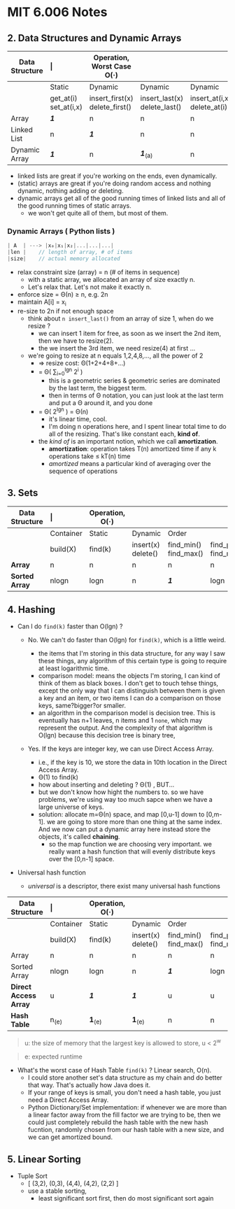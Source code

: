
# MIT 6.006 Notes

## 2. Data Structures and Dynamic Arrays


Data Structure | \| | Operation, <br>Worst Case O(·)  | &nbsp; |  &nbsp;
--- | :--- | --- | --- | --- 
&nbsp; | Static | Dynamic | Dynamic | Dynamic
&nbsp; | get_at(i)<br>set_at(i,x) | insert_first(x)<br>delete_first()| insert_last(x)<br>delete_last() | insert_at(i,x)<br>delete_at(i)
Array | ***1*** | n | n | n
Linked List | n | ***1*** | n | n 
Dynamic Array | ***1*** | n | ***1***<sub>(a)</sub> | n




- linked lists are great if you're working on the ends, even dynamically.
- (static) arrays are great if you're doing random access and nothing dynamic, nothing adding or deleting.
- dynamic arrays get all of the good running times of linked lists and all of the good running times of static arrays.
    - we won't get quite all of them, but most of them. 


### Dynamic Arrays ( Python lists )

```cpp
| A  | ---> |x₀|x₁|x₂|...|...|...| 
|len |    // length of array, # of items
|size|    // actual memory allocated
```

- relax constraint size (array) = n (# of items in sequence)
    - with a static array, we allocated an array of size exactly n. 
    - Let's relax that.  Let's not make it exactly n.
- enforce size = Θ(n) ≥ n, e.g. 2n
- maintain A[i] = x<sub>i</sub>
- re-size to 2n if not enough space
    - think about `n insert_last()` from an array of size 1, when do we resize ?
        - we can insert 1 item for free, as soon as we insert the 2nd item, then we have to resize(2).
        - the we insert the 3rd item,  we need resize(4) at first ...
    - we're going to resize at n equals 1,2,4,8,..., all the power of 2
        - ⇒ resize cost: Θ(1+2+4+8+...)
        - = Θ( ∑<sub>i=0</sub><sup>lgn</sup> 2<sup>i</sup> )
            - this is a geometric series & geometric series are dominated by the last term, the biggest term.
            - then in terms of Θ notation, you can just look at the last term and put a Θ around it, and you done
        - = Θ( 2<sup>lgn</sup> ) = Θ(n)
            - it's linear time, cool.
            - I'm doing n operations here, and I spent linear total time to do all of the resizing. That's like constant each, **kind of**.
        - the *kind of* is an important notion,  which we call **amortization**.
            - **amortization**: operation takes T(n) amortized time  if any k operations take ≤ kT(n) time
            - *amortized* means a particular kind of averaging over the sequence of operations


## 3. Sets

Data Structure | \| | Operation, O(·)  | &nbsp; |  &nbsp; |  &nbsp;
--- | :--- | --- | --- | --- | ---
&nbsp; | Container | Static | Dynamic | Order | &nbsp;
&nbsp; | build(X) | find(k) | insert(x)<br>delete() | find_min()<br>find_max() | find_prev(k)<br>find_next(k)
**Array** | n | n | n | n | n
**Sorted Array** | nlogn | logn | n | ***1*** | logn



## 4. Hashing


- Can I do `find(k)` faster than O(lgn) ?
    - No. We can't do faster than O(lgn) for `find(k)`, which is a little weird.
        - the items that I'm storing in this data structure, for any way I saw these things, any algorithm of this certain type is going to require at least logarithmic time.
        - comparison model:  means the objects I'm storing, I can kind of think of them as black boxes. I don't get to touch tehse things, except the only way that I can distinguish between them is given a key and an item, or two items I can do a comparison on those keys, same?bigger?or smaller.
        - an algorithm in the comparison model is decision tree. This is eventually has n+1 leaves, n items and 1 `none`, which may represent the output. And the complexity of that algorithm is O(lgn) because this decision tree is binary tree, 

    - Yes. If the keys are integer key, we can use Direct Access Array.
        - i.e., if the key is 10, we store the data in 10th location in the Direct Access Array.
        - Θ(1) to find(k)
        - how about inserting and deleting ? Θ(1) , BUT...
        - but we don't know how hight the numbers to. so we have problems, we're using way too much sapce when we have a large universe of keys.
        - solution:  allocate m=Θ(n) space, and map [0,u-1] down to [0,m-1]. we are going to store more than one thing at the same index. And we now can put a dynamic array here instead store the objects, it's called **chaining**.
            - so the map function we are choosing very important. we really want a hash function that will evenly distribute keys over the [0,n-1] space.

- Universal hash function
    - *universal* is a descriptor, there exist many universal hash functions


Data Structure | \| | Operation, O(·)  | &nbsp; |  &nbsp; |  &nbsp;
--- | :--- | --- | --- | --- | ---
&nbsp; | Container | Static | Dynamic | Order | &nbsp;
&nbsp; | build(X) | find(k) | insert(x)<br>delete() | find_min()<br>find_max() | find_prev(k)<br>find_next(k)
Array | n | n | n | n | n
Sorted Array | nlogn | logn | n | ***1*** | logn
**Direct Access Array** | u | ***1*** | ***1*** | u | u 
**Hash Table** | n<sub>(e)</sub> | **1**<sub>(e)</sub> | **1**<sub>(e)</sub> | n | n

> u: the size of memory that the largest key is allowed to store, u < 2<sup>w</sup>

> e: expected runtime

- What's the worst case of Hash Table `find(k)` ? Linear search, O(n).
    - I could store another set's data structure as my chain and do better that way. That's actually how Java does it.
    - If your range of keys is small, you don't need a hash table, you just need a Direct Access Array.
    - Python Dictionary/Set implementation: if whenever we are more than a linear factor away from the fill factor  we are trying to be, then we could just completely rebuild the hash table with the new hash fucntion, randomly chosen from our hash table with a new size, and we can get amortized bound.


## 5. Linear Sorting

- Tuple Sort
    - [ (3,2), (0,3), (4,4), (4,2), (2,2) ]
    - use a stable sorting,
        - least significant sort first, then do most significant sort again

